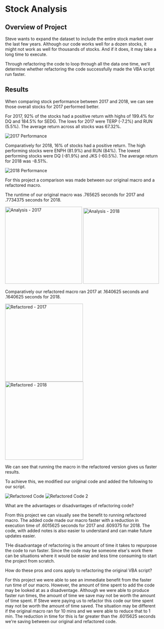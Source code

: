 # Stock Analysis

## Overview of Project

Steve wants to expand the dataset to include the entire stock market over the last few years. Although our code works well for a dozen stocks, it might not work as well for thousands of stocks. And if it does, it may take a long time to execute.

Through refactoring the code to loop through all the data one time, we'll determine whether refactoring the code successfully made the VBA script run faster. 

## Results

When comparing stock performance between 2017 and 2018, we can see those overall stocks for 2017 performed better.  

For 2017, 92% of the stocks had a positive return with highs of 199.4% for DQ and 184.5% for SEDG.  The lows for 2017 were TERP (-7.2%) and RUN (5.5%).  The average return across all stocks was 67.32%.

![2017 Performance](https://user-images.githubusercontent.com/691355/124395628-f99fec00-dcb9-11eb-8ddd-daf2b229e358.png)

Comparatively for 2018, 16% of stocks had a positive return.  The high performing stocks were ENPH (81.9%) and RUN (84%).  The lowest performing stocks were DQ (-81.9%) and JKS (-60.5%).  The average return for 2018 was -8.51%.
 
![2018 Performance](https://user-images.githubusercontent.com/691355/124395902-9c0c9f00-dcbb-11eb-9caa-4c861968abfc.png)

For this project a comparison was made between our original macro and a refactored macro.  

The runtime of our original macro was .765625 seconds for 2017 and .7734375 seconds for 2018.

<img width="252" alt="Analysis - 2017" src="https://user-images.githubusercontent.com/691355/124395992-01609000-dcbc-11eb-8945-b41bd141636e.png">
<img width="248" alt="Analysis - 2018" src="https://user-images.githubusercontent.com/691355/124395995-032a5380-dcbc-11eb-8887-3b7739f3482f.png">

Comparatively our refactored macro ran 2017 at .1640625 seconds and .1640625 seconds for 2018.


<img width="255" alt="Refactored - 2017" src="https://user-images.githubusercontent.com/691355/124396029-2f45d480-dcbc-11eb-8a27-d5deeda594c6.png">
<img width="256" alt="Refactored - 2018" src="https://user-images.githubusercontent.com/691355/124396031-30770180-dcbc-11eb-961f-8d66b91f5a00.png">

We can see that running the macro in the refactored version gives us faster results.  

To achieve this, we modified our original code and added the following to our script.

![Refactored Code](https://user-images.githubusercontent.com/691355/124396129-ada27680-dcbc-11eb-9d0e-1e23109fb884.png)
![Refactored Code 2](https://user-images.githubusercontent.com/691355/124396152-c9a61800-dcbc-11eb-8621-f5c86a14ca36.png)


What are the advantages or disadvantages of refactoring code?

From this project we can visually see the benefit to running refactored macro.  The added code made our macro faster with a reduction in execution time of .6015625 seconds for 2017 and .609375 for 2018.  The code, with added notes is also easier to understand and can make future updates easier.  

THe disadvantage of refactoring is the amount of time it takes to repurpose the code to run faster.  Since the code may be someone else's work there can be situations where it would be easier and less time consuming to start the project from scratch.  


How do these pros and cons apply to refactoring the original VBA script?

For this project we were able to see an immediate benefit from the faster run time of our macro.  However, the amount of time spent to add the code may be looked at as a disadventage.  Although we were able to produce faster run times, the amount of time we save may not be worth the amount of time spent.  If Steve were paying us to refactor this code our time spent may not be worth the amount of time saved.  The situation may be different if the original macro ran for 10 mins and we were able to reduce that to 1 min.  The reduction in time for this is far greater than the .6015625 seconds we're saving between our original and refactored code. 
